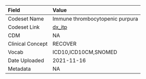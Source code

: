 |Field            |Value                           |
|:----------------|:-------------------------------|
|Codeset Name     |Immune thrombocytopenic purpura |
|Codeset Link     |[dx_itp](https://github.com/PEDSnet/Variable-Dictionary/blob/main/conditions/dx_itp.csv)|
|CDM              |NA                              |
|Clinical Concept |RECOVER                         |
|Vocab            |ICD10,ICD10CM,SNOMED            |
|Date Uploaded    |2021-11-16                      |
|Metadata         |NA                              |
